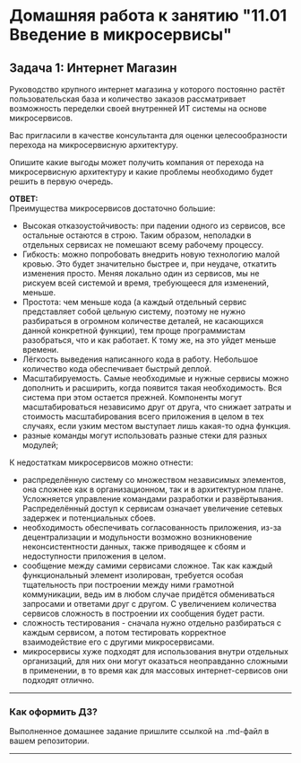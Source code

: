 # Домашняя работа к занятию "11.01 Введение в микросервисы"

## Задача 1: Интернет Магазин

Руководство крупного интернет магазина у которого постоянно растёт пользовательская база и количество заказов рассматривает возможность переделки своей внутренней ИТ системы на основе микросервисов.

Вас пригласили в качестве консультанта для оценки целесообразности перехода на микросервисную архитектуру.

Опишите какие выгоды может получить компания от перехода на микросервисную архитектуру и какие проблемы необходимо будет решить в первую очередь.

**ОТВЕТ:**  
Преимущества микросервисов достаточно большие:  

- Высокая отказоустойчивость: при падении одного из сервисов, все остальные остаются в строю. Таким образом, неполадки в отдельных сервисах не помешают всему рабочему процессу.  
- Гибкость: можно попробовать внедрить новую технологию малой кровью. Это будет значительно быстрее и, при неудаче, откатить изменения просто. Меняя локально один из сервисов, мы не рискуем всей системой и время, требующееся для изменений, меньше.  
- Простота: чем меньше кода (а каждый отдельный сервис представляет собой цельную систему, поэтому не нужно разбираться в огромном количестве деталей, не касающихся данной конкретной функции), тем проще программистам разобраться, что и как работает. К тому же, на это уйдет меньше времени.  
- Лёгкость выведения написанного кода в работу. Небольшое количество кода обеспечивает быстрый деплой.  
- Масштабируемость. Самые необходимые и нужные сервисы можно дополнить и расширить, когда появится такая необходимость. Вся система при этом остается прежней. Компоненты могут масштабироваться независимо друг от друга, что снижает затраты и стоимость масштабирования всего приложения в целом в тех случаях, если узким местом выступает лишь какая-то одна функция.  
- разные команды могут использовать разные стеки для разных модулей;  

К недостаткам микросервисов можно отнести:  

- распределённую систему со множеством независимых элементов, она сложнее как в организационном, так и в архитектурном плане. Усложняется управление командами разработки и развёртывания. Распределённый доступ к сервисам означает увеличение сетевых задержек и потенциальных сбоев.  
- необходимость обеспечивать согласованность приложения, из-за децентрализации и модульности возможно возникновение неконсистентности данных, также приводящее к сбоям и недоступности приложения в целом.  
- сообщение между самими сервисами сложное. Так как каждый функциональный элемент изолирован, требуется особая тщательность при построении между ними грамотной коммуникации, ведь им в любом случае придётся обмениваться запросами и ответами друг с другом. С увеличением количества сервисов сложность в построении их сообщения будет расти.  
- сложность тестирования - сначала нужно отдельно разбираться с каждым сервисом, а потом тестировать корректное взаимодействие его с другими микросервисами.  
- микросервисы хуже подходят для использования внутри отдельных организаций, для них они могут оказаться неоправданно сложными в применении, в то время как для массовых интернет-сервисов они подходят отлично.  

---

### Как оформить ДЗ?

Выполненное домашнее задание пришлите ссылкой на .md-файл в вашем репозитории.

---
